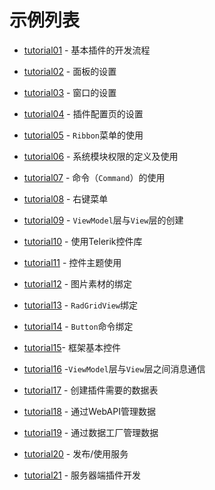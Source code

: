 # 示例列表

* [tutorial01](https://github.com/bstar5/BSTAR-Samples/tree/master/samples/tutorial1) - 基本插件的开发流程

* [tutorial02](https://github.com/bstar5/BSTAR-Samples/tree/master/samples/tutorial2) - 面板的设置

* [tutorial03](https://github.com/bstar5/BSTAR-Samples/tree/master/samples/tutorial3) - 窗口的设置

* [tutorial04](https://github.com/bstar5/BSTAR-Samples/tree/master/samples/tutorial4) - 插件配置页的设置

* [tutorial05](https://github.com/bstar5/BSTAR-Samples/tree/master/samples/tutorial5) - `Ribbon`菜单的使用

* [tutorial06](https://github.com/bstar5/BSTAR-Samples/tree/master/samples/tutorial6) - 系统模块权限的定义及使用

* [tutorial07](https://github.com/bstar5/BSTAR-Samples/tree/master/samples/tutorial7) - 命令（`Command`）的使用

* [tutorial08](https://github.com/bstar5/BSTAR-Samples/tree/master/samples/tutorial8) - 右键菜单

* [tutorial09](https://github.com/bstar5/BSTAR-Samples/tree/master/samples/tutorial9) - `ViewModel`层与`View`层的创建

* [tutorial10](https://github.com/bstar5/BSTAR-Samples/tree/master/samples/tutorial10) - 使用Telerik控件库

* [tutorial11](https://github.com/bstar5/BSTAR-Samples/tree/master/samples/tutorial11) - 控件主题使用

* [tutorial12](https://github.com/bstar5/BSTAR-Samples/tree/master/samples/tutorial12) - 图片素材的绑定

* [tutorial13](https://github.com/bstar5/BSTAR-Samples/tree/master/samples/tutorial13) - `RadGridView`绑定

* [tutorial14](https://github.com/bstar5/BSTAR-Samples/tree/master/samples/tutorial14) - `Button`命令绑定

* [tutorial15](https://github.com/bstar5/BSTAR-Samples/tree/master/samples/tutorial15)- 框架基本控件

* [tutorial16](https://github.com/bstar5/BSTAR-Samples/tree/master/samples/tutorial16) -`ViewModel`层与`View`层之间消息通信

* [tutorial17](https://github.com/bstar5/BSTAR-Samples/tree/master/samples/tutorial17) - 创建插件需要的数据表

* [tutorial18](https://github.com/bstar5/BSTAR-Samples/tree/master/samples/tutorial18) - 通过WebAPI管理数据

* [tutorial19](https://github.com/bstar5/BSTAR-Samples/tree/master/samples/tutorial19) - 通过数据工厂管理数据

* [tutorial20](https://github.com/bstar5/BSTAR-Samples/tree/master/samples/tutorial20) - 发布/使用服务

* [tutorial21](https://github.com/bstar5/BSTAR-Samples/tree/master/samples/tutorial21) - 服务器端插件开发
